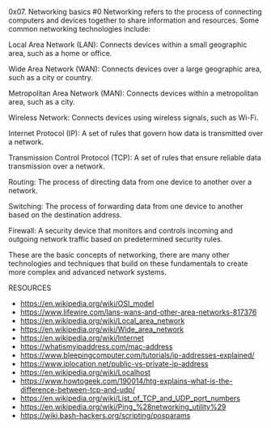 0x07. Networking basics #0
Networking refers to the process of connecting computers and devices together to share information and resources. Some common networking technologies include:

Local Area Network (LAN): Connects devices within a small geographic area, such as a home or office.

Wide Area Network (WAN): Connects devices over a large geographic area, such as a city or country.

Metropolitan Area Network (MAN): Connects devices within a metropolitan area, such as a city.

Wireless Network: Connects devices using wireless signals, such as Wi-Fi.

Internet Protocol (IP): A set of rules that govern how data is transmitted over a network.

Transmission Control Protocol (TCP): A set of rules that ensure reliable data transmission over a network.

Routing: The process of directing data from one device to another over a network.

Switching: The process of forwarding data from one device to another based on the destination address.

Firewall: A security device that monitors and controls incoming and outgoing network traffic based on predetermined security rules.

These are the basic concepts of networking, there are many other technologies and techniques that build on these fundamentals to create more complex and advanced network systems.

RESOURCES
* https://en.wikipedia.org/wiki/OSI_model
* https://www.lifewire.com/lans-wans-and-other-area-networks-817376
* https://en.wikipedia.org/wiki/Local_area_network
* https://en.wikipedia.org/wiki/Wide_area_network
* https://en.wikipedia.org/wiki/Internet
* https://whatismyipaddress.com/mac-address
* https://www.bleepingcomputer.com/tutorials/ip-addresses-explained/
* https://www.iplocation.net/public-vs-private-ip-address
* https://en.wikipedia.org/wiki/Localhost
* https://www.howtogeek.com/190014/htg-explains-what-is-the-difference-between-tcp-and-udp/ 
* https://en.wikipedia.org/wiki/List_of_TCP_and_UDP_port_numbers
* https://en.wikipedia.org/wiki/Ping_%28networking_utility%29
* https://wiki.bash-hackers.org/scripting/posparams

